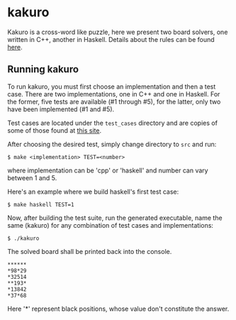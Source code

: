 # kakuro

Kakuro is a cross-word like puzzle, here we present two board solvers, one written in C++, another in Haskell. Details about the rules can be found [here](https://www.conceptispuzzles.com/index.aspx?uri=puzzle/kakuro/rules).

## Running kakuro

To run kakuro, you must first choose an implementation and then a test case. There are two implementations, one in C++ and one in Haskell. For the former, five tests are available (#1 through #5), for the latter, only two have been implemented (#1 and #5).

Test cases are located under the `test_cases` directory and are copies of some of those found at [this site](https://www.janko.at/Raetsel/Kakuro/index.htm).

After choosing the desired test, simply change directory to `src` and run:

```
$ make <implementation> TEST=<number> 
```

where implementation can be 'cpp' or 'haskell' and number can vary between 1 and 5.

Here's an example where we build haskell's first test case:

```
$ make haskell TEST=1
```

Now, after building the test suite, run the generated executable, name the same (kakuro) for any combination of test cases and implementations:

```
$ ./kakuro
```

The solved board shall be printed back into the console.

```
******
*98*29
*32514
**193*
*13842
*37*68
```

Here '*' represent black positions, whose value don't constitute the answer.

